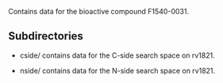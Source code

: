 Contains data for the bioactive compound F1540-0031.

## Subdirectories

- cside/ contains data for the C-side search space on rv1821.

- nside/ contains data for the N-side search space on rv1821.

